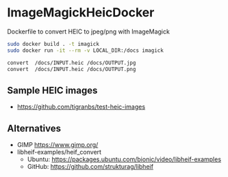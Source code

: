 # ImageMagickHeicDocker
Dockerfile to convert HEIC to jpeg/png with ImageMagick

```bash
sudo docker build . -t imagick
sudo docker run -it --rm -v LOCAL_DIR:/docs imagick 
```

```sh
convert  /docs/INPUT.heic /docs/OUTPUT.jpg
convert  /docs/INPUT.heic /docs/OUTPUT.png
```

## Sample HEIC images
- https://github.com/tigranbs/test-heic-images

## Alternatives
- GIMP https://www.gimp.org/
- libheif-examples/heif_convert
  - Ubuntu: https://packages.ubuntu.com/bionic/video/libheif-examples
  - GitHub: https://github.com/strukturag/libheif

